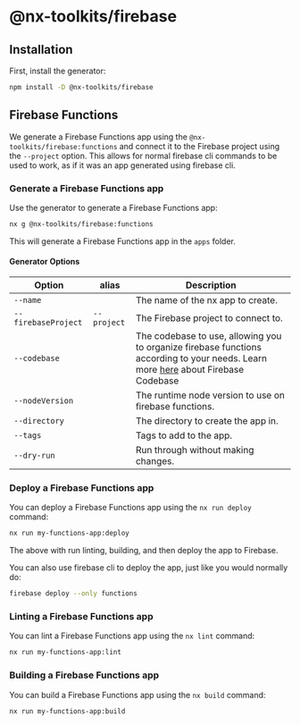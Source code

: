 # @nx-toolkits/firebase

## Installation

First, install the generator:

```bash
npm install -D @nx-toolkits/firebase
```

## Firebase Functions

We generate a Firebase Functions app using the `@nx-toolkits/firebase:functions` and
connect it to the Firebase project using the `--project` option. This allows for
normal firebase cli commands to be used to work, as if it was an app generated
using firebase cli.

### Generate a Firebase Functions app

Use the generator to generate a Firebase Functions app:

```bash
nx g @nx-toolkits/firebase:functions
```

This will generate a Firebase Functions app in the `apps` folder.

#### Generator Options

| Option              | alias       | Description                                                                                                                                                                                       |
| ------------------- | ----------- | ------------------------------------------------------------------------------------------------------------------------------------------------------------------------------------------------- |
| `--name`            |             | The name of the nx app to create.                                                                                                                                                                 |
| `--firebaseProject` | `--project` | The Firebase project to connect to.                                                                                                                                                               |
| `--codebase`        |             | The codebase to use, allowing you to organize firebase functions according to your needs. Learn more [here](https://firebase.googlecom/docs/functions/organize-functions) about Firebase Codebase |
| `--nodeVersion`     |             | The runtime node version to use on firebase functions.                                                                                                                                            |
| `--directory`       |             | The directory to create the app in.                                                                                                                                                               |
| `--tags`            |             | Tags to add to the app.                                                                                                                                                                           |
| `--dry-run`         |             | Run through without making changes.                                                                                                                                                               |

### Deploy a Firebase Functions app

You can deploy a Firebase Functions app using the `nx run deploy` command:

```bash
nx run my-functions-app:deploy
```

The above with run linting, building, and then deploy the app to Firebase.

You can also use firebase cli to deploy the app, just like you would normally do:

```bash
firebase deploy --only functions
```

### Linting a Firebase Functions app

You can lint a Firebase Functions app using the `nx lint` command:

```bash
nx run my-functions-app:lint
```

### Building a Firebase Functions app

You can build a Firebase Functions app using the `nx build` command:

```bash
nx run my-functions-app:build
```
